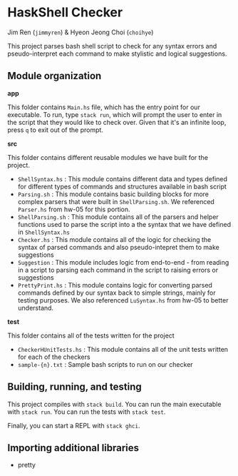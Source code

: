 # HaskShell Checker

Jim Ren (`jimmyren`) & Hyeon Jeong Choi (`choihye`)

This project parses bash shell script to check for any syntax errors and pseudo-interpret each command to make stylistic and logical suggestions.

## Module organization

**app**

This folder contains `Main.hs` file, which has the entry point for our executable. To run, type `stack run`, which will prompt the user to enter in the script that they would like to check over. Given that it's an infinite loop, press `q` to exit out of the prompt. 

**src**

This folder contains different reusable modules we have built for the project. 

- `ShellSyntax.hs` : This module contains different data and types defined for different types of commands and structures available in bash script
- `Parsing.sh` : This module contains basic building blocks for more complex parsers that were built in `ShellParsing.sh`. We referenced `Parser.hs` from hw-05 for this portion.
- `ShellParsing.sh` : This module contains all of the parsers and helper functions used to parse the script into a the syntax that we have defined in `ShellSyntax.hs`
- `Checker.hs` : This module contains all of the logic for checking the syntax of parsed commands and also pseudo-intepret them to make suggestions
- `Suggestion` : This module includes logic from end-to-end - from reading in a script to parsing each command in the script to raising errors or suggestions
- `PrettyPrint.hs` : This module contains logic for converting parsed commands defined by our syntax back to simple strings, mainly for testing purposes. We also referenced `LuSyntax.hs` from hw-05 to better understand.

**test**

This folder contains all of the tests written for the project

- `CheckerHUnitTests.hs` : This module contains all of the unit tests written for each of the checkers
- `sample-{n}.txt` : Sample bash scripts to run on our checker


## Building, running, and testing

This project compiles with `stack build`. 
You can run the main executable with `stack run`.
You can run the tests with `stack test`. 

Finally, you can start a REPL with `stack ghci`.

## Importing additional libraries

- pretty
